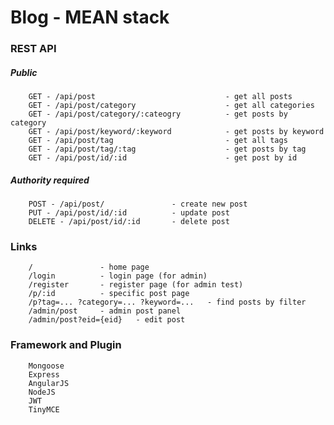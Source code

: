 # Blog - MEAN stack

### REST API
##### Public
        GET - /api/post                             - get all posts
        GET - /api/post/category                    - get all categories
        GET - /api/post/category/:cateogry          - get posts by category
        GET - /api/post/keyword/:keyword            - get posts by keyword
        GET - /api/post/tag                         - get all tags
        GET - /api/post/tag/:tag                    - get posts by tag
        GET - /api/post/id/:id                      - get post by id
##### Authority required
        POST - /api/post/               - create new post
        PUT - /api/post/id/:id          - update post
        DELETE - /api/post/id/:id       - delete post
    
### Links
        /               - home page
        /login          - login page (for admin)
        /register       - register page (for admin test)
        /p/:id          - specific post page
        /p?tag=... ?category=... ?keyword=...   - find posts by filter
        /admin/post     - admin post panel
        /admin/post?eid={eid}   - edit post 
    
### Framework and Plugin
        Mongoose
        Express
        AngularJS
        NodeJS
        JWT
        TinyMCE
        
        
        
        
